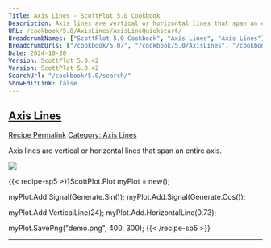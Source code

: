 ```yaml
---
Title: Axis Lines - ScottPlot 5.0 Cookbook
Description: Axis lines are vertical or horizontal lines that span an entire axis.
URL: /cookbook/5.0/AxisLines/AxisLineQuickstart/
BreadcrumbNames: ["ScottPlot 5.0 Cookbook", "Axis Lines", "Axis Lines"]
BreadcrumbUrls: ["/cookbook/5.0/", "/cookbook/5.0/AxisLines", "/cookbook/5.0/AxisLines/AxisLineQuickstart"]
Date: 2024-10-30
Version: ScottPlot 5.0.42
Version: ScottPlot 5.0.42
SearchUrl: "/cookbook/5.0/search/"
ShowEditLink: false
---
```



<h2 style='border-bottom: 0;'><a href='/cookbook/5.0/AxisLines/AxisLineQuickstart'>Axis Lines</a></h2>

<div class="d-flex mb-2">
<a class="btn btn-sm btn-primary me-1" href="/cookbook/5.0/AxisLines/AxisLineQuickstart">Recipe Permalink</a>
<a class="btn btn-sm btn-success me-1" href="/cookbook/5.0/AxisLines">Category: Axis Lines</a>
</div>

Axis lines are vertical or horizontal lines that span an entire axis.

[![](/cookbook/5.0/images/AxisLineQuickstart.png?241029205813)](/cookbook/5.0/images/AxisLineQuickstart.png?241029205813)

{{< recipe-sp5 >}}ScottPlot.Plot myPlot = new();

myPlot.Add.Signal(Generate.Sin());
myPlot.Add.Signal(Generate.Cos());

myPlot.Add.VerticalLine(24);
myPlot.Add.HorizontalLine(0.73);

myPlot.SavePng("demo.png", 400, 300);
{{< /recipe-sp5 >}}

<hr class='my-5 invisible'>


